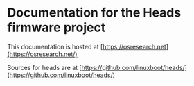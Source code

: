 Documentation for the Heads firmware project
===

This documentation is hosted at [https://osresearch.net](https://osresearch.net/)

Sources for heads are at [https://github.com/linuxboot/heads/](https://github.com/linuxboot/heads/)
